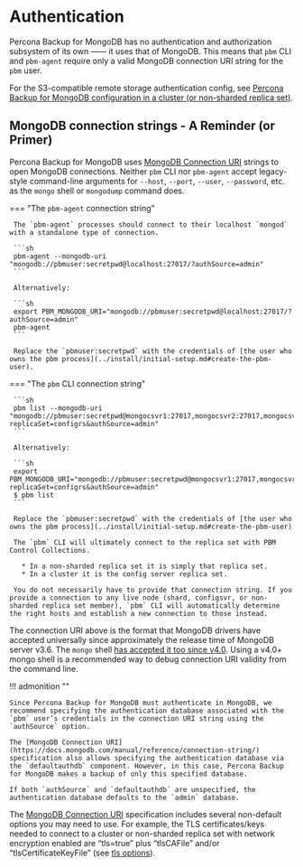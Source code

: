 # Authentication

Percona Backup for MongoDB has no authentication and authorization subsystem of its own —— it uses that of MongoDB. This means that `pbm` CLI and `pbm-agent` require only a valid MongoDB connection URI string for the `pbm` user.

For the S3-compatible remote storage authentication config, see
[Percona Backup for MongoDB configuration in a cluster (or non-sharded replica set)](../reference/config.md).

## MongoDB connection strings - A Reminder (or Primer)

Percona Backup for MongoDB uses [MongoDB Connection URI](https://docs.mongodb.com/manual/reference/connection-string/) strings to open
MongoDB connections. Neither `pbm` CLI nor `pbm-agent` accept legacy-style
command-line arguments for `--host`, `--port`, `--user`, `--password`,
etc. as the `mongo` shell or `mongodump` command does.


=== "The `pbm-agent` connection string"

     The `pbm-agent` processes should connect to their localhost `mongod` with a standalone type of connection.

     ```sh
     pbm-agent --mongodb-uri "mongodb://pbmuser:secretpwd@localhost:27017/?authSource=admin"
     ```

     Alternatively:

     ```sh 
     export PBM_MONGODB_URI="mongodb://pbmuser:secretpwd@localhost:27017/?authSource=admin"
     pbm-agent
     ```
     
     Replace the `pbmuser:secretpwd` with the credentials of [the user who owns the pbm process](../install/initial-setup.md#create-the-pbm-user).

=== "The `pbm` CLI connection string"

     ```sh
     pbm list --mongodb-uri "mongodb://pbmuser:secretpwd@mongocsvr1:27017,mongocsvr2:27017,mongocsvr3:27017/?replicaSet=configrs&authSource=admin"
     ```

     Alternatively:

     ```sh
     export PBM_MONGODB_URI="mongodb://pbmuser:secretpwd@mongocsvr1:27017,mongocsvr2:27017,mongocsvr3:27017/?replicaSet=configrs&authSource=admin"
     $ pbm list
     ```
     
     Replace the `pbmuser:secretpwd` with the credentials of [the user who owns the pbm process](../install/initial-setup.md#create-the-pbm-user)

     The `pbm` CLI will ultimately connect to the replica set with PBM Control Collections.

       * In a non-sharded replica set it is simply that replica set.
       * In a cluster it is the config server replica set.

     You do not necessarily have to provide that connection string. If you provide a connection to any live node (shard, configsvr, or non-sharded replica set member), `pbm` CLI will automatically determine the right hosts and establish a new connection to those instead.


The connection URI above is the format that MongoDB drivers have accepted universally
since approximately the release time of MongoDB server v3.6. The `mongo` shell
[has accepted it too since v4.0](https://docs.mongodb.com/v4.0/mongo/#mongodb-instance-on-a-remote-host). Using
a v4.0+ mongo shell is a recommended way to debug connection URI validity from
the command line.

!!! admonition ""

    Since Percona Backup for MongoDB must authenticate in MongoDB, we recommend specifying the authentication database associated with the `pbm` user’s credentials in the connection URI string using the `authSource` option.

    The [MongoDB Connection URI](https://docs.mongodb.com/manual/reference/connection-string/) specification also allows specifying the authentication database via the `defaultauthdb` component. However, in this case, Percona Backup for MongoDB makes a backup of only this specified database.

    If both `authSource` and `defaultauthdb` are unspecified, the authentication database defaults to the `admin` database.

The [MongoDB Connection URI](https://docs.mongodb.com/manual/reference/connection-string/) specification
includes several non-default options you may need to use. For example, the TLS
certificates/keys needed to connect to a cluster or non-sharded replica set with
network encryption enabled are “tls=true” plus “tlsCAFile” and/or
“tlsCertificateKeyFile” (see [tls options](https://docs.mongodb.com/manual/reference/connection-string/#tls-options)).


